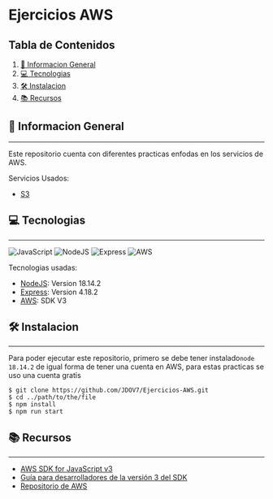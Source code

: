 # Ejercicios AWS

## Tabla de Contenidos
1. [🚀 Informacion General](#-informacion-general)
2. [💻 Tecnologias](#-tecnologias)
3. [🛠️ Instalacion](#%EF%B8%8F-instalacion)
4. [📚 Recursos](#-recursos)
## 🚀 Informacion General
***
Este repositorio cuenta con diferentes practicas enfodas en los servicios de AWS.

Servicios Usados: 
* [S3](https://aws.amazon.com/es/s3/)


## 💻 Tecnologias
***
![JavaScript](https://img.shields.io/badge/JavaScript-marker?logo=javascript&logoColor=black&color=F7DF1E) ![NodeJS](https://img.shields.io/badge/NodeJS-marker?logo=nodedotjs&labelColor=white) ![Express](https://img.shields.io/badge/Express-marker?color=white) ![AWS](https://img.shields.io/badge/AWS-marker?logo=amazonaws&logoColor=amazonaws&labelColor=%23232F3E&color=orange)


 Tecnologias usadas:
* [NodeJS](https://nodejs.org/es): Version 18.14.2
* [Express](https://expressjs.com): Version 4.18.2
* [AWS](https://aws.amazon.com/es/): SDK V3


## 🛠️ Instalacion
***
Para poder ejecutar este repositorio, primero se debe tener instalado```node 18.14.2``` de igual forma de tener una cuenta en AWS, para estas practicas se uso una cuenta gratis
```
$ git clone https://github.com/JDOV7/Ejercicios-AWS.git
$ cd ../path/to/the/file
$ npm install
$ npm run start
```

## 📚 Recursos
***
- [AWS SDK for JavaScript v3](https://docs.aws.amazon.com/AWSJavaScriptSDK/v3/latest/preview/)
- [Guía para desarrolladores de la versión 3 del SDK](https://docs.aws.amazon.com/es_es/sdk-for-javascript/v3/developer-guide/js-sdk-dg.pdf)
- [Repositorio de AWS](https://github.com/awsdocs/aws-doc-sdk-examples/tree/main/javascriptv3/example_code)